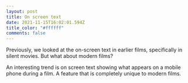 ```yaml
---
layout: post
title: On screen text
date: 2021-11-15T16:02:01.594Z
title_color: "#ffffff"
comments: false
---
```

Previously, we looked at the on-screen text in earlier films, specifically in silent movies. But what about modern films? 

An interesting trend is on screen text showing what appears on a mobile phone during a film. A feature that is completely unique to modern films.